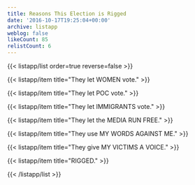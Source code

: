 ```yaml
---
title: Reasons This Election is Rigged
date: '2016-10-17T19:25:04+00:00'
archive: listapp
weblog: false
likeCount: 85
relistCount: 6
---
```



{{< listapp/list order=true reverse=false >}}

   {{< listapp/item title="They let WOMEN vote." >}}

   {{< listapp/item title="They let POC vote." >}}

   {{< listapp/item title="They let IMMIGRANTS vote." >}}

   {{< listapp/item title="They let the MEDIA RUN FREE." >}}

   {{< listapp/item title="They use MY WORDS AGAINST ME." >}}

   {{< listapp/item title="They give MY VICTIMS A VOICE." >}}

   {{< listapp/item title="RIGGED." >}}

{{< /listapp/list >}}
